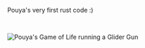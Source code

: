 
Pouya's very first rust code :)

<br>

![Pouya's Game of Life running a Glider Gun](https://user-images.githubusercontent.com/2157285/126309907-c1a1e04a-2f96-44ea-b6be-0baa70b4fd4f.gif)
